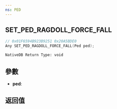 ```yaml
---
ns: PED
---
```

## SET_PED_RAGDOLL_FORCE_FALL

```c
// 0x01F6594B923B9251 0x20A5BDE0
Any SET_PED_RAGDOLL_FORCE_FALL(Ped ped);
```

```
NativeDB Return Type: void
```

## 參數
* **ped**: 

## 返回值
